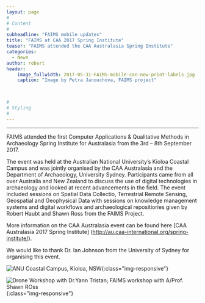 ```yaml
---
layout: page
#
# Content
#
subheadline: "FAIMS mobile updates"
title: "FAIMS at CAA 2017 Spring Institute"
teaser: "FAIMS attended the CAA Australasia Spring Institute"
categories:
  - News
author: robert
header:
    image_fullwidth: 2017-05-31-FAIMS-mobile-can-now-print-labels.jpg
    caption: "Image by Petra Janouchova, FAIMS project" 
    


#
# Styling
#
---
```


<hr/>

FAIMS attended the first Computer Applications & Qualitative Methods in Archaeology Spring Institute for Australasia from the 3rd – 8th September 2017. 

The event was held at the Australian National University’s Kioloa Coastal Campus and was jointly organised by the CAA Australasia and the Department of Archaeology, University Sydney. Participants came from all over Australia and New Zealand to discuss the use of digital technologies in archaeology and looked at recent advancements in the field. The event included sessions on Spatial Data Collectio, Terrestrial Remote Sensing, Geospatial and Geophysical Data with sessions on knowledge management systems and digital workflows and archaeological repositiories given by Robert Haubt and Shawn Ross from the FAIMS Project.

More information on the CAA Australasia event can be found here [CAA Australasia 2017 Spring Institute] (http://au.caa-international.org/spring-institute/).

We would like to thank Dr. Ian Johnson from the University of Sydney for organising this event.

![ANU Coastal Campus, Kioloa, NSW](2017-09-22-Kioloa-I.jpg){:class="img-responsive"}

![Drone Workshop with Dr.Yann Tristan; FAIMS workshop with A/Prof. Shawn ROss](2017-09-22-Kioloa-III.png){:class="img-responsive"}